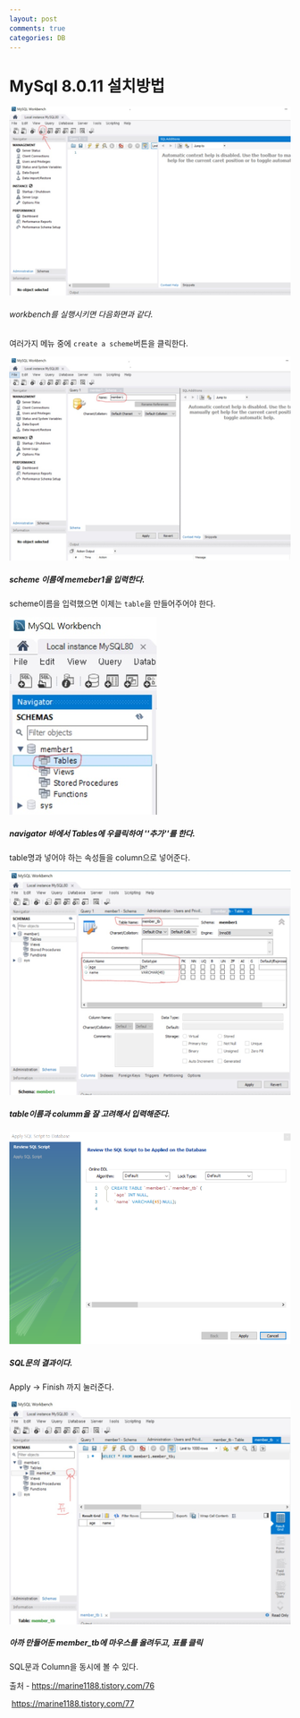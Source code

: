 ```yaml
---
layout: post
comments: true
categories: DB
---
```


# MySql 8.0.11 설치방법

![사진](/_posts/DB/img/201908071.jpg)



###### workbench를 실행시키면 다음화면과 같다.    

여러가지 메뉴 중에 `create a scheme`버튼을  클릭한다.          



![사진](/_posts/DB/img/201908072.jpg)



#####  scheme 이름에 memeber1을 입력한다.    

scheme이름을 입력했으면 이제는 `table`을 만들어주어야 한다.          



![사진](/_posts/DB/img/201908074.jpg)

##### navigator 바에서 Tables에 우클릭하여 ''추가''를 한다.

table명과 넣어야 하는 속성들을 column으로 넣어준다.          



![사진](/_posts/DB/img/201908075.jpg)

##### table이름과 columm을 잘 고려해서 입력해준다.          





![사진](/_posts/DB/img/201908076.PNG)



##### SQL문의 결과이다.

Apply -> Finish 까지 눌러준다.



![사진](/_posts/DB/img/201908077.jpg)

##### 아까 만들어둔 member_tb에 마우스를 올려두고, 표를 클릭

SQL문과 Column을 동시에 볼 수 있다.



출처 - https://marine1188.tistory.com/76

​           https://marine1188.tistory.com/77

